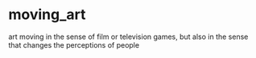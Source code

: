 # moving_art
art moving in the sense of film or television games, but also in the sense that changes the perceptions of people
